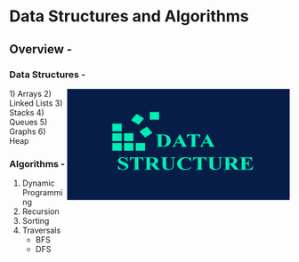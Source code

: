 # Data Structures and Algorithms 

## Overview - 

### Data Structures - 

<img align="right" width="400" height="200" src="https://github.com/vanshsehgal08/Data-Structures-Algorithms/blob/main/data-structure.jpg">
1) Arrays
2) Linked Lists
3) Stacks
4) Queues
5) Graphs
6) Heap


### Algorithms - 
1) Dynamic Programming
2) Recursion
3) Sorting
4) Traversals
      - BFS
      - DFS
